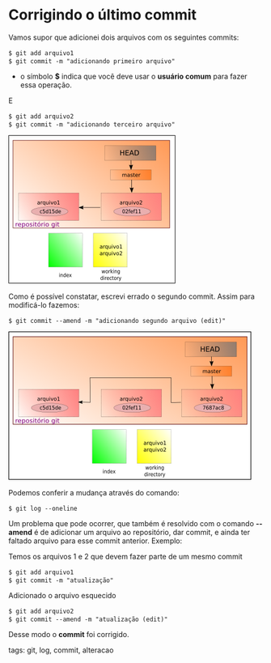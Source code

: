 # Corrigindo o último commit

Vamos supor que adicionei dois arquivos com os seguintes commits:

```
$ git add arquivo1
$ git commit -m "adicionando primeiro arquivo"
```

- o símbolo **$** indica que você deve usar o **usuário comum** para fazer essa operação.

E

```
$ git add arquivo2
$ git commit -m "adicionando terceiro arquivo"
```

![commit errado](img/p0005-0.png)

Como é possível constatar, escrevi errado o segundo commit. Assim para modificá-lo fazemos:

```
$ git commit --amend -m "adicionando segundo arquivo (edit)"
```

![commit corrigido](img/p0005-1.png)

Podemos conferir a mudança através do comando:

```
$ git log --oneline
```

Um problema que pode ocorrer, que também é resolvido com o comando **--amend** é de adicionar um arquivo ao repositório, dar commit, e ainda ter faltado arquivo para esse commit anterior. Exemplo:

Temos os arquivos 1 e 2 que devem fazer parte de um mesmo commit

```
$ git add arquivo1
$ git commit -m "atualização"
```

Adicionado o arquivo esquecido

```
$ git add arquivo2
$ git commit --amend -m "atualização (edit)"
```

Desse modo o **commit** foi corrigido.

tags: git, log, commit, alteracao
